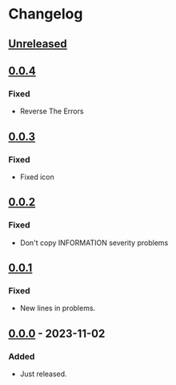 <!-- Keep a Changelog guide -> https://keepachangelog.com -->

# Changelog

## [Unreleased]

## [0.0.4]

### Fixed

- Reverse The Errors

## [0.0.3]

### Fixed

- Fixed icon

## [0.0.2]

### Fixed

- Don't copy INFORMATION severity problems

## [0.0.1]

### Fixed

- New lines in problems.

## [0.0.0] - 2023-11-02

### Added

- Just released.

[Unreleased]: https://github.com/shimondoodkin/CopyWithProblemsForAIInteliJPlugin/compare/v0.0.4...HEAD
[0.0.4]: https://github.com/shimondoodkin/CopyWithProblemsForAIInteliJPlugin/compare/v0.0.3...v0.0.4
[0.0.3]: https://github.com/shimondoodkin/CopyWithProblemsForAIInteliJPlugin/compare/v0.0.2...v0.0.3
[0.0.2]: https://github.com/shimondoodkin/CopyWithProblemsForAIInteliJPlugin/compare/v0.0.1...v0.0.2
[0.0.1]: https://github.com/shimondoodkin/CopyWithProblemsForAIInteliJPlugin/compare/v0.0.0...v0.0.1
[0.0.0]: https://github.com/shimondoodkin/inteli-j-copy-with-problems/commits/v0.0.0
